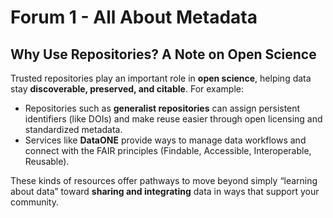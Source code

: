 # Forum 1 - All About Metadata


## Why Use Repositories? A Note on Open Science

Trusted repositories play an important role in **open science**, helping data stay **discoverable, preserved, and citable**. For example:  
- Repositories such as **generalist repositories** can assign persistent identifiers (like DOIs) and make reuse easier through open licensing and standardized metadata.  
- Services like **DataONE** provide ways to manage data workflows and connect with the FAIR principles (Findable, Accessible, Interoperable, Reusable).  

These kinds of resources offer pathways to move beyond simply “learning about data” toward **sharing and integrating** data in ways that support your community.  
